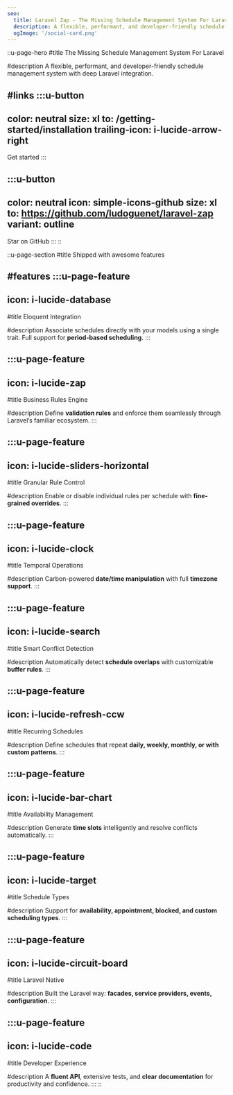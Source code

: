 ```yaml
---
seo:
  title: Laravel Zap - The Missing Schedule Management System For Laravel
  description: A flexible, performant, and developer-friendly schedule management system for Laravel. Created by Ludovic Guénet. (Laravel Jutsu)
  ogImage: '/social-card.png'
---
```


::u-page-hero
#title
The Missing Schedule Management System For Laravel

#description
A flexible, performant, and developer-friendly schedule management system with deep Laravel integration.

#links
  :::u-button
  ---
  color: neutral
  size: xl
  to: /getting-started/installation
  trailing-icon: i-lucide-arrow-right
  ---
  Get started
  :::

  :::u-button
  ---
  color: neutral
  icon: simple-icons-github
  size: xl
  to: https://github.com/ludoguenet/laravel-zap
  variant: outline
  ---
  Star on GitHub
  :::
::

::u-page-section
#title
Shipped with awesome features

#features
  :::u-page-feature
  ---
  icon: i-lucide-database
  ---
  #title
  Eloquent Integration

  #description
  Associate schedules directly with your models using a single trait. Full support for **period-based scheduling**.
  :::

  :::u-page-feature
  ---
  icon: i-lucide-zap
  ---
  #title
  Business Rules Engine

  #description
  Define **validation rules** and enforce them seamlessly through Laravel’s familiar ecosystem.
  :::

  :::u-page-feature
  ---
  icon: i-lucide-sliders-horizontal
  ---
  #title
  Granular Rule Control

  #description
  Enable or disable individual rules per schedule with **fine-grained overrides**.
  :::

  :::u-page-feature
  ---
  icon: i-lucide-clock
  ---
  #title
  Temporal Operations

  #description
  Carbon-powered **date/time manipulation** with full **timezone support**.
  :::

  :::u-page-feature
  ---
  icon: i-lucide-search
  ---
  #title
  Smart Conflict Detection

  #description
  Automatically detect **schedule overlaps** with customizable **buffer rules**.
  :::

  :::u-page-feature
  ---
  icon: i-lucide-refresh-ccw
  ---
  #title
  Recurring Schedules

  #description
  Define schedules that repeat **daily, weekly, monthly, or with custom patterns**.
  :::

  :::u-page-feature
  ---
  icon: i-lucide-bar-chart
  ---
  #title
  Availability Management

  #description
  Generate **time slots** intelligently and resolve conflicts automatically.
  :::

  :::u-page-feature
  ---
  icon: i-lucide-target
  ---
  #title
  Schedule Types

  #description
  Support for **availability, appointment, blocked, and custom scheduling types**.
  :::

  :::u-page-feature
  ---
  icon: i-lucide-circuit-board
  ---
  #title
  Laravel Native

  #description
  Built the Laravel way: **facades, service providers, events, configuration**.
  :::

  :::u-page-feature
  ---
  icon: i-lucide-code
  ---
  #title
  Developer Experience

  #description
  A **fluent API**, extensive tests, and **clear documentation** for productivity and confidence.
  :::
::
